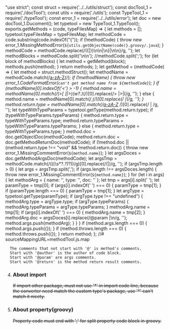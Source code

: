 "use strict";
const struct = require('../../utils/struct');
const docTool_1 = require('./docTool');
const utils = require('./utils');
const TypeTool_1 = require('./typeTool');
const error_1 = require('../../utils/error');
let doc = new docTool_1.Ducoment();
let typetool = new TypeTool_1.TypeTool();
exports.getMethods = (code, typeFilesMap) => {
    let methods = [];
    typetool.typeFilesMap = typeFilesMap;
    let methodCode = code.substring(code.indexOf("{"));
    if (!methodCode) {
        throw new error_1.MissingMethodError(`${utils.getObjectName(code)}.groovy/.java`);
    }
    methodCode = methodCode.replace(/({|})\n\n|\n}|\n\n}/g, '');
    let methodBlocks = methodCode.split('\n\n'); //methodCode.split(';');
    for (let block of methodBlocks) {
        let method = getMethod(block);
        methods.push(method);
    }
    return methods;
};
let getMethod = (methodCode) => {
    let method = struct.methodStruct();
    let methodName = methodCode.match(/[a-zA-Z](w?.)*\(/);
    if (!methodName) {
        throw new error_1.CodeFormatError(`can't get method name from ${methodCode}`);
    }
    if (methodName[0].indexOf('<') > -1) {
        method.name = methodName[0].match(/(>[ ]|>)(w?.)*\(/)[0].replace(/> |>|\(/g, '');
    } else {
        method.name = methodName[0].match(/[ ](w?.)*\(/)[0].replace(/ |\(/g, '');
    }
    method.return.type = methodName[0].match(/[a-zA-Z](w?.)* /)[0].replace(/ | /g, '');
    let typeWithTypeParams = typetool.getType(method.return.type);
    if (typeWithTypeParams.typeParams) {
        method.return.type = typeWithTypeParams.type;
        method.return.typeParams = typeWithTypeParams.typeParams;
    } else {
        method.return.type = typeWithTypeParams.type;
    }
    method.doc = doc.getObjectDoc(methodCode);
    method.return.doc = doc.getMethodReturnDoc(methodCode);
    if (!method.doc || (method.return.type !== "void" && !method.return.doc)) {
        throw new error_1.MissingCommentError(`${method.name}`);
    }
    let argsDoces = doc.getMethodArgsDoc(methodCode);
    let argsTmp = methodCode.match(/\(((\s*?.*?)*?)\)/g)[0].replace(/\(|\)/g, '');
    if (argsTmp.length > 0) {
        let args = argsTmp.split(',');
        if (args.length !== argsDoces.length) {
            throw new error_1.MissingCommentError(`${method.name}`);
        }
        for (let i in args) {
            let methodArg = {
                name: '',
                type: '',
                doc: ''
            };
            let tmp = args[i].split(' ');
            let paramType = tmp[0];
            if (args[i].indexOf(' ') === 0) {
                paramType = tmp[1];
            }
            if (paramType.length === 0) {
                paramType = tmp[1];
            }
            let argType = typetool.getType(paramType);
            if (argType.type !== "undefined") {
                methodArg.type = argType.type;
                if (argType.typeParams) {
                    methodArg.typeParams = argType.typeParams;
                }
                methodArg.name = tmp[1];
                if (args[i].indexOf(' ') === 0) {
                    methodArg.name = tmp[2];
                }
                methodArg.doc = argsDoces[i].replace(/@param |\n/g, '');
                method.args.push(methodArg);
            }
        }
    }
    if (method.args.length === 0) {
        method.args.push({});
    }
    if (method.throws.length === 0) {
        method.throws.push({});
    }
    return method;
};
//# sourceMappingURL=methodTool.js.map

      The comments that not start with '@' is method's comments.
      Start with '@author' is the author of code block.
      Start with '@param' are args comments.
      Start with '@return' is the method return result comments.


4. ### About import

      <del>If import other package, must not use '\*' in import code line, because the converter need match the custom type's package, use '\*' can't match it nicety. </del>


5. ### About property(groovy)

      <del>Property code must end with ';' for split property code block in groovy.</del>
